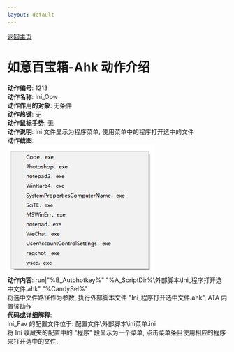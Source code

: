 ```yaml
---
layout: default
---
```

<link rel="stylesheet" href="../Actions/css/atom-one-light.min.css">
<script src="../Actions/js/highlight.min.js"></script>
<script>hljs.highlightAll();</script>

[返回主页](../index.md)

# [](#header-2) 如意百宝箱-Ahk 动作介绍

**动作编号**: 1213  
**动作名称**: Ini_Opw  
**动作作用的对象**: 无条件  
**动作热键**: 无  
**动作鼠标手势**: 无  
**动作说明**: Ini 文件显示为程序菜单, 使用菜单中的程序打开选中的文件  
**动作截图**:  
  ![Ini_Fav](img1/1213.png)  
**动作内容**: run|"%B_Autohotkey%" "%A_ScriptDir%\外部脚本\Ini_程序打开选中文件.ahk" "%CandySel%"  
将选中文件路径作为参数, 执行外部脚本文件 "Ini_程序打开选中文件.ahk", ATA 内置该动作  
**代码或详细解释**:  
Ini_Fav 的配置文件位于: 配置文件\外部脚本\ini菜单.ini  
将 Ini 收藏夹的配置中的 "程序" 段显示为一个菜单, 点击菜单条目使用相应的程序来打开选中的文件.  